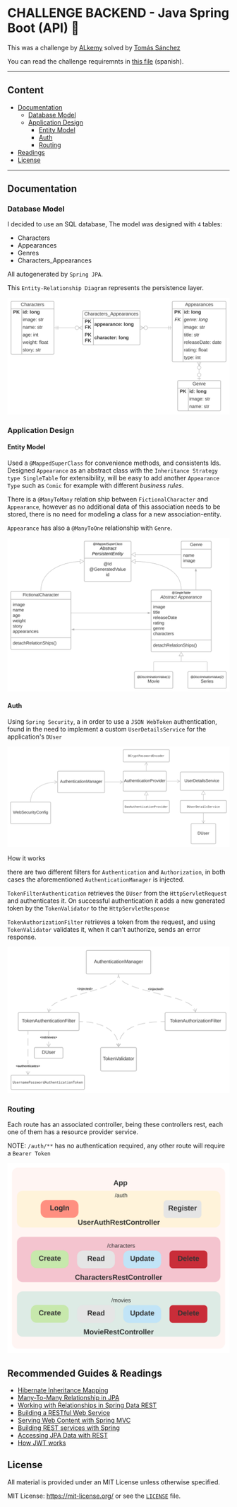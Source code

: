 # CHALLENGE BACKEND - Java Spring Boot (API) :rocket:

This was a challenge by [ALkemy](https://www.alkemy.org/) solved by [Tomás Sánchez](https://github.com/tomasanchez)

You can read the challenge requiremnts in [this file](./docs/challenge.pdf)  (spanish).

<hr></hr>

## Content
- [Documentation](##Documentation)
  - [Database Model](###Database-Model)
  - [Application Design](###Application-Design)
    - [Entity Model](####Entity-Model)
    - [Auth](####Auth)
    - [Routing](####Routing)
- [Readings](##Recommended-Guides-&-Readings)
- [License](##License)

<hr></hr>

## Documentation

### Database Model

I decided to use an SQL database, The model was designed with `4` tables:

- Characters
- Appearances
- Genres
- Characters_Appearances

All autogenerated by `Spring JPA`.

This `Entity-Relationship Diagram` represents the persistence layer.

![ERD](./docs/assets/database-model.svg)


### Application Design
#### Entity Model

Used a `@MappedSuperClass` for convenience methods, and consistents Ids.
Designed `Appearance` as an abstract class with the `Inheritance Strategy type SingleTable` for extensibility, will be easy to add another `Appearance Type` such as `Comic` for example with different _business rules_.

There is a `@ManyToMany` relation ship between `FictionalCharacter` and `Appearance`, however as no additional data of this association needs to be stored, there is no need for modeling a class for a new association-entity.

`Appearance` has also a `@ManyToOne` relationship with `Genre`.

![Class diagran for Entity-Model](./docs/assets/entity-model.svg)

#### Auth

Using `Spring Security`, a in order to use a `JSON WebToken` authentication, found in the need to implement a custom `UserDetailsService` for the application's `DUser` 

![Auth Schema](./docs/assets/auth-schema.svg)

How it works

there are two different filters for `Authentication` and `Authorization`, in both cases the aforementioned `AuthenticationManager` is injected.

`TokenFilterAuthentication` retrieves the `DUser` from the `HttpServletRequest` and authenticates it. On successful authentication it adds a new generated token by the `TokenValidator` to the `HttpServletResponse`

`TokenAuthorizationFilter` retrieves a token from the request, and using `TokenValidator` validates it, when it can't authorize, sends an error response.

![Token Authentication](./docs/assets/auth-token.svg)

### Routing

Each route has an associated controller, being these controllers rest, each one of them has a resource provider service.

NOTE: `/auth/**` has no authentication required, any other route will require a `Bearer Token`

![App Routing](docs/assets/app-routing.svg)


## Recommended Guides & Readings

* [Hibernate Inheritance Mapping](https://www.baeldung.com/hibernate-inheritance)
* [Many-To-Many Relationship in JPA](https://www.baeldung.com/jpa-many-to-many)
* [Working with Relationships in Spring Data REST](https://www.baeldung.com/spring-data-rest-relationships)
* [Building a RESTful Web Service](https://spring.io/guides/gs/rest-service/)
* [Serving Web Content with Spring MVC](https://spring.io/guides/gs/serving-web-content/)
* [Building REST services with Spring](https://spring.io/guides/tutorials/bookmarks/)
* [Accessing JPA Data with REST](https://spring.io/guides/gs/accessing-data-rest/)
* [How JWT works](https://docs.spring.io/spring-security/reference/servlet/oauth2/resource-server/jwt.html)


## License

All material is provided under an MIT License unless otherwise specified.

MIT License: <https://mit-license.org/> or see the [`LICENSE`](https://github.com/tomasanchez/disney-challenge/blob/master/LICENSE) file.